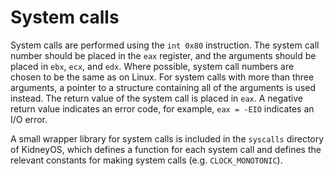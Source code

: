 # System calls

System calls are performed using the `int 0x80` instruction. The system call number should be placed in the `eax` register, and the arguments should be placed in `ebx`, `ecx`, and `edx`.
Where possible, system call numbers are chosen to be the same as on Linux.
For system calls with more than three arguments, a pointer to a structure containing all of the arguments is used instead.
The return value of the system call is placed in `eax`. A negative return value indicates an error code, for example, `eax = -EIO` indicates an I/O error.

A small wrapper library for system calls is included in the `syscalls` directory of KidneyOS, which defines a function for each system call and defines
the relevant constants for making system calls (e.g. `CLOCK_MONOTONIC`).

